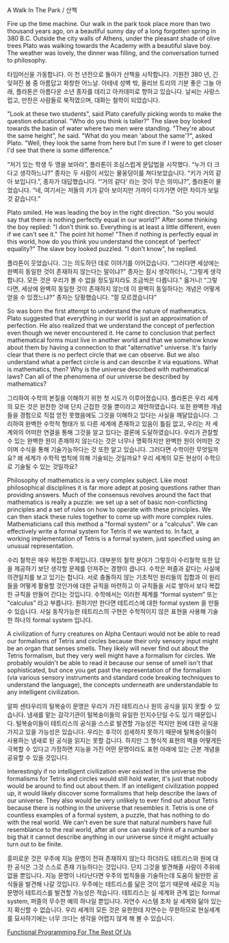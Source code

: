 A Walk In The Park / 산책

Fire up the time machine. Our walk in the park took place more than two thousand years ago, on a beautiful sunny day of a long forgotten spring in 380 B.C. Outside the city walls of Athens, under the pleasant shade of olive trees Plato was walking towards the Academy with a beautiful slave boy. The weather was lovely, the dinner was filling, and the conversation turned to philosophy.

타임머신을 가동합니다. 이 천 년전으로 돌아가 산책을 시작합니다. 기원전 380 년, 긴 잊혀진 봄 중 아름답고 화창한 어느날. 아테네 성벽 밖, 올리브 트리의 기분 좋은 그늘 아래, 플라톤은 아름다운 소년 종자를 데리고 아카데미로 향하고 있습니다. 날씨는 사랑스럽고, 만찬은 사람들로 북적였으며, 대화는 철학이 되었습니다.

"Look at these two students", said Plato carefully picking words to make the question educational. "Who do you think is taller?" The slave boy looked towards the basin of water where two men were standing. "They're about the same height", he said. "What do you mean 'about the same'?", asked Plato. "Well, they look the same from here but I'm sure if I were to get closer I'd see that there is some difference."

“저기 있는 학생 두 명을 보아라”, 플라톤이 조심스럽게 문답법을 시작했다. “누가 더 크다고 생각하느냐?” 종자는 두 사람이 서있는 물웅덩이를 쳐다보았습니다. “키가 거의 같아 보입니다.”, 종자가 대답했습니다. “‘거의 같다’ 라는 것이 무슨 의미냐?”, 플라톤이 물었습니다. “네, 여기서는 저들의 키가 같아 보이지만 가까이 다가가면 어떤 차이가 보일 것 같습니다.”

Plato smiled. He was leading the boy in the right direction. "So you would say that there is nothing perfectly equal in our world?" After some thinking the boy replied: "I don't think so. Everything is at least a little different, even if we can't see it." The point hit home! "Then if nothing is perfectly equal in this world, how do you think you understand the concept of 'perfect' equality?" The slave boy looked puzzled. "I don't know", he replied.

플라톤이 웃었습니다. 그는 의도하던 데로 이야기를 이어갔습니다. “그러다면 세상에는 완벽히 동일한 것이 존재하지 않는다는 말이냐?” 종자는 잠시 생각하더니, “그렇게 생각합니다. 모든 것은 우리가 볼 수 없을 정도일지라도 조금씩은 다릅니다.” 옳거니! “그렇다면, 세상에 완벽히 동일한 것이 존재하지 않는데 이 완벽히 동일하다는 개념은 어떻게 얻을 수 있겠느냐?” 종자는 당황했습니다. “잘 모르겠습니다”

So was born the first attempt to understand the nature of mathematics. Plato suggested that everything in our world is just an approximation of perfection. He also realized that we understand the concept of perfection even though we never encountered it. He came to conclusion that perfect mathematical forms must live in another world and that we somehow know about them by having a connection to that "alternative" universe. It's fairly clear that there is no perfect circle that we can observe. But we also understand what a perfect circle is and can describe it via equations. What is mathematics, then? Why is the universe described with mathematical laws? Can all of the phenomena of our universe be described by mathematics?

그리하여 수학의 본질을 이해하기 위한 첫 시도가 이루어졌습니다. 플라톤은 우리 세계의 모든 것은 완전한 것에 단지 근접한 것들 뿐이라고 제안하였습니다. 또한 완벽한 개념들을 경험으로 직접 얻진 못했음에도 그것을 이해하고 있다는 사실을 깨달았습니다. 그리하여 완벽한 수학적 형태가 또 다른 세계에 존재하고 있음이 틀림 없고, 우리는 저 세계와의 어떠한 연결을 통해 그것을 알고 있다는 결론에 도달하였습니다. 우리가 관찰할 수 있는 완벽한 원이 존재하지 않는다는 것은 너무나 명확하지만 완벽한 원이 어떠한 것이며 수식을 통해 기술가능하다는 것 또한 알고 있습니다. 그러다면 수학이란 무엇일까요? 왜 세계가 수학적 법칙에 의해 기술되는 것일까요? 우리 세계의 모든 현상이 수학으로 기술될 수 있는 것일까요?

Philosophy of mathematics is a very complex subject. Like most philosophical disciplines it is far more adept at posing questions rather than providing answers. Much of the consensus revolves around the fact that mathematics is really a puzzle: we set up a set of basic non-conflicting principles and a set of rules on how to operate with these principles. We can then stack these rules together to come up with more complex rules. Mathematicians call this method a "formal system" or a "calculus". We can effectively write a formal system for Tetris if we wanted to. In fact, a working implementation of Tetris is a formal system, just specified using an unusual representation.

수리 철학은 매우 복잡한 주제입니다. 대부분의 철학 분야가 그렇듯이 수리철학 또한 답을 제공하기 보단 생각할 문제를 던져주는 경향이 큽니다. 수학은 퍼즐과 같다는 사실에 의견일치를 보고 있기는 합니다. 서로 충돌하지 않는 기초적인 원리들의 집합과 이 원리들을 어떻게 활용할 것인가에 대한 규칙을 마련하고 이 규칙들을 서로 쌓아서 보다 복잡한 규칙을 만들어 간다는 것입니다. 수학에서는 이러한 체계를 “formal system” 또는 “calculus” 라고 부릅니다. 원하기만 한다면 테트리스에 대한 formal system 을 만들 수 있습니다. 사실 동작가능한 테트리스의 구현은 수학적이지 않은 표현을 사용해 기술한 하나의 formal system 입니다.

A civilization of furry creatures on Alpha Centauri would not be able to read our formalisms of Tetris and circles because their only sensory input might be an organ that senses smells. They likely will never find out about the Tetris formalism, but they very well might have a formalism for circles. We probably wouldn't be able to read it because our sense of smell isn't that sophisticated, but once you get past the representation of the formalism (via various sensory instruments and standard code breaking techniques to understand the language), the concepts underneath are understandable to any intelligent civilization.

알파 센타우리의 털복숭이 문명은 우리가 가진 테트리스나 원의 공식을 읽지 못할 수 있습니다. 냄새를 맡는 감각기관이 털복숭이들의 유일한 인지수단일 수도 있기 때문입니다. 털복숭이들이 테트리스의 공식을 스스로 발견할 가능성은 적지만 원에 대한 공식을 가지고 있을 가능성은 있습니다. 우리는 후각이 섬세하지 못하기 때문에 털복숭이들이 사용하는 냄새로 된 공식을 읽지는 못할 겁니다. 하지만 그 형식적 표현의 벽을 어떻게든 극복할 수 있다고 가정하면 지능을 가진 어떤 문명이라도 표현 아래에 있는 근본 개념을 공유할 수 있을 것입니다.

Interestingly if no intelligent civilization ever existed in the universe the formalisms for Tetris and circles would still hold water, it's just that nobody would be around to find out about them. If an intelligent civilization popped up, it would likely discover some formalisms that help describe the laws of our universe. They also would be very unlikely to ever find out about Tetris because there is nothing in the universe that resembles it. Tetris is one of countless examples of a formal system, a puzzle, that has nothing to do with the real world. We can't even be sure that natural numbers have full resemblance to the real world, after all one can easily think of a number so big that it cannot describe anything in our universe since it might actually turn out to be finite.

흥미로운 것은 우주에 지능 문명이 전혀 존재하지 않는다 하더라도 테트리스와 원에 대한 공식은 그것 스스로 존재 가능하다는 것입니다. 단지 그것을 발견해줄 사람이 주위에 없을 뿐입니다. 지능 문명이 나타난다면 우주의 법칙들을 기술하는데 도움이 될만한 공식들을 발견해 나갈 것입니다. 우주에는 테트리스를 닮은 것이 없기 때문에 새로운 지능 문명이 테트리스를 발견할 가능성은 적습니다. 테트리스는 실 세계와 관계 없는 formal system, 퍼즐의 무수한 예의 하나일 뿐입니다. 자연수 시스템 조차 실 세계와 닮아 있는지 확신할 수 없습니다. 우리 세계의 모든 것은 유한한데 자연수는 무한하므로 현실세계를 묘사하기에는 너무 크다는 생각을 어렵지 않게 해 볼 수 있습니다.

[Functional Programming For The Rest Of Us](index.md)

